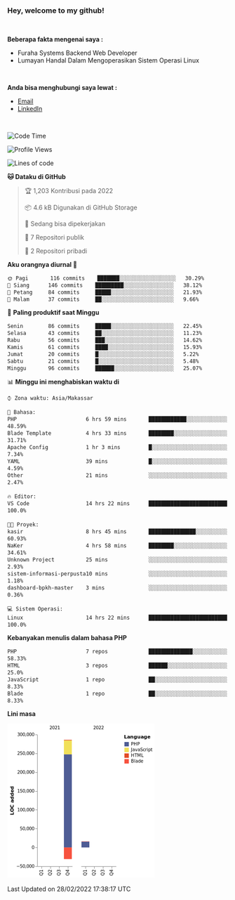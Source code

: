 <h3>Hey, welcome to my github!</h3>

<br>

<p><strong>Beberapa fakta mengenai saya :</strong></p>

<ul>
  <li>Furaha Systems Backend Web Developer</li>
  <li>Lumayan Handal Dalam Mengoperasikan Sistem Operasi Linux</li>
</ul>

<br>

<p><strong>Anda bisa menghubungi saya lewat :</strong></p>

<ul>
  <li><a href="mailto:renaldiapriyanto419@gmail.com">Email</a></li>
  <li><a href="https://www.linkedin.com/in/renaldi-kadang-314314206/">LinkedIn</a></li>
</ul>

<br>

<!--START_SECTION:waka-->
![Code Time](http://img.shields.io/badge/Code%20Time-23%20hrs%2035%20mins-blue)

![Profile Views](http://img.shields.io/badge/Profil%20dilihat-17-blue)

![Lines of code](https://img.shields.io/badge/Sejak%20Hello%20World%20aku%20telah%20menulis-271%20Thousand%20baris%20kode-blue)

**🐱 Dataku di GitHub** 

> 🏆 1,203 Kontribusi pada 2022
 > 
> 📦 4.6 kB Digunakan di GitHub Storage 
 > 
> 💼 Sedang bisa dipekerjakan
 > 
> 📜 7 Repositori publik 
 > 
> 🔑 2 Repositori pribadi  
 > 
**Aku orangnya diurnal 🐤** 

```text
🌞 Pagi       116 commits    ███████░░░░░░░░░░░░░░░░░░   30.29% 
🌆 Siang      146 commits    █████████░░░░░░░░░░░░░░░░   38.12% 
🌃 Petang     84 commits     █████░░░░░░░░░░░░░░░░░░░░   21.93% 
🌙 Malam      37 commits     ██░░░░░░░░░░░░░░░░░░░░░░░   9.66%

```
📅 **Paling produktif saat Minggu** 

```text
Senin        86 commits     █████░░░░░░░░░░░░░░░░░░░░   22.45% 
Selasa       43 commits     ██░░░░░░░░░░░░░░░░░░░░░░░   11.23% 
Rabu         56 commits     ███░░░░░░░░░░░░░░░░░░░░░░   14.62% 
Kamis        61 commits     ████░░░░░░░░░░░░░░░░░░░░░   15.93% 
Jumat        20 commits     █░░░░░░░░░░░░░░░░░░░░░░░░   5.22% 
Sabtu        21 commits     █░░░░░░░░░░░░░░░░░░░░░░░░   5.48% 
Minggu       96 commits     ██████░░░░░░░░░░░░░░░░░░░   25.07%

```


📊 **Minggu ini menghabiskan waktu di** 

```text
⌚︎ Zona waktu: Asia/Makassar

💬 Bahasa: 
PHP                      6 hrs 59 mins       ████████████░░░░░░░░░░░░░   48.59% 
Blade Template           4 hrs 33 mins       ████████░░░░░░░░░░░░░░░░░   31.71% 
Apache Config            1 hr 3 mins         █░░░░░░░░░░░░░░░░░░░░░░░░   7.34% 
YAML                     39 mins             █░░░░░░░░░░░░░░░░░░░░░░░░   4.59% 
Other                    21 mins             ░░░░░░░░░░░░░░░░░░░░░░░░░   2.47%

🔥 Editor: 
VS Code                  14 hrs 22 mins      █████████████████████████   100.0%

🐱‍💻 Proyek: 
kasir                    8 hrs 45 mins       ███████████████░░░░░░░░░░   60.93% 
NaKer                    4 hrs 58 mins       ████████░░░░░░░░░░░░░░░░░   34.61% 
Unknown Project          25 mins             ░░░░░░░░░░░░░░░░░░░░░░░░░   2.93% 
sistem-informasi-perpusta10 mins             ░░░░░░░░░░░░░░░░░░░░░░░░░   1.18% 
dashboard-bpkh-master    3 mins              ░░░░░░░░░░░░░░░░░░░░░░░░░   0.36%

💻 Sistem Operasi: 
Linux                    14 hrs 22 mins      █████████████████████████   100.0%

```

**Kebanyakan menulis dalam bahasa PHP** 

```text
PHP                      7 repos             ██████████████░░░░░░░░░░░   58.33% 
HTML                     3 repos             ██████░░░░░░░░░░░░░░░░░░░   25.0% 
JavaScript               1 repo              ██░░░░░░░░░░░░░░░░░░░░░░░   8.33% 
Blade                    1 repo              ██░░░░░░░░░░░░░░░░░░░░░░░   8.33%

```


**Lini masa**

![Chart not found](https://raw.githubusercontent.com/Sylent-Sys/Sylent-Sys/main/charts/bar_graph.png) 


 Last Updated on 28/02/2022 17:38:17 UTC
<!--END_SECTION:waka-->
